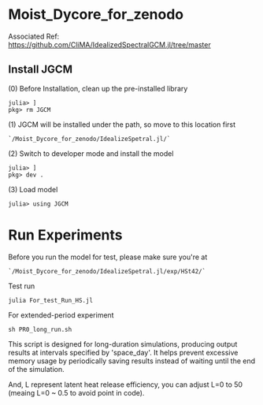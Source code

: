 # Moist_Dycore_for_zenodo
Associated Ref:
https://github.com/CliMA/IdealizedSpectralGCM.jl/tree/master

## Install JGCM
(0) Before Installation, clean up the pre-installed library 
```
julia> ]
pkg> rm JGCM 
```
(1) JGCM will be installed under the path, so move to this location first 
```
`/Moist_Dycore_for_zenodo/IdealizeSpetral.jl/`
```

(2) Switch to developer mode and install the model
```
julia> ]
pkg> dev .
```
(3) Load model
```
julia> using JGCM
```


# Run Experiments
Before you run the model for test, please make sure you're at 
```
`/Moist_Dycore_for_zenodo/IdealizeSpetral.jl/exp/HSt42/`
```
Test run 
```
julia For_test_Run_HS.jl
```
For extended-period experiment
```
sh PR0_long_run.sh
```
This script is designed for long-duration simulations, producing output results at intervals specified by 'space_day'. 
It helps prevent excessive memory usage by periodically saving results instead of waiting until the end of the simulation.

And, L represent latent heat release efficiency, you can adjust L=0 to 50 (meaing L=0 ~ 0.5 to avoid point in code).
